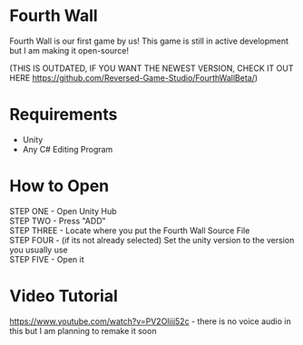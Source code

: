 # Fourth Wall
Fourth Wall is our first game by us!
This game is still in active development but I am making it open-source!

(THIS IS OUTDATED, IF YOU WANT THE NEWEST VERSION, CHECK IT OUT HERE https://github.com/Reversed-Game-Studio/FourthWallBeta/)

# Requirements
- Unity
- Any C# Editing Program

# How to Open

STEP ONE - Open Unity Hub                                                                                                                   
STEP TWO - Press "ADD"                                                                                                                     
STEP THREE - Locate where you put the Fourth Wall Source File                                                                               
STEP FOUR - (if its not already selected) Set the unity version to the version you usually use                                                         
STEP FIVE - Open it                                                                                                                         

# Video Tutorial
https://www.youtube.com/watch?v=PV2OIjjj52c - there is no voice audio in this but I am planning to remake it soon
